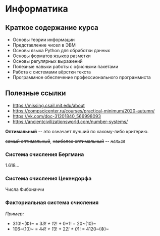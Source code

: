 # Информатика

 ## Краткое содержание курса

- Основы теории информации
- Представление чисел в ЭВМ
- Основы языка Python для обработки данных
- Основы форматов языков разметки
- Основы регулярных выражений
- Полезные навыки работы с офисными пакетами
- Работа с системами вёрстки текста
- Программное обеспечение профессионального программиста

## Полезные ссылки

- https://missing.csail.mit.edu/about
- https://compscicenter.ru/courses/practical-minimum/2020-autumn/
- https://vk.com/doc-31201840_566998093
- https://ancientcivilizationsworld.com/number-systems/

**Оптимальный** -- это означает лучший по какому-либо критерию.

~~самый оптимальный~~, ~~наиболее оптимальный~~ -- *нельзя*

### Система счисления Бергмана

1.618...

### Система счисления Цекендорфа

Числа Фибоначчи

### Факториальная система счисления

*Пример:*
- 310!~(Ф)~ = 3*3! + 1*2! + 0*1! = 20~(10)~
- 106~(10)~ = 4*4! + 1*3! + 2*2! + 0*1! = 4120~(Ф)~
